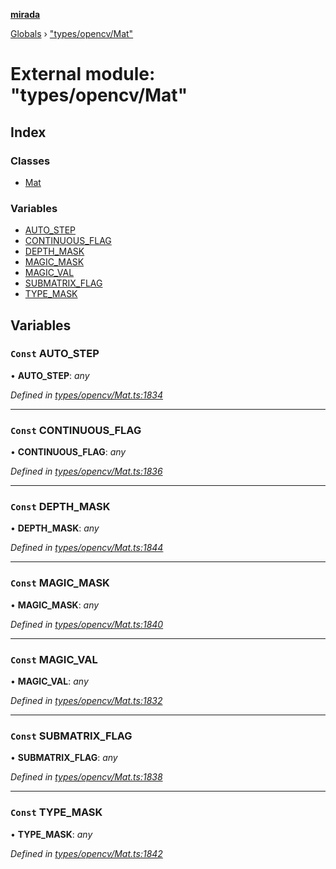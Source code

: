 **[mirada](../README.md)**

[Globals](../README.md) › ["types/opencv/Mat"](_types_opencv_mat_.md)

# External module: "types/opencv/Mat"

## Index

### Classes

* [Mat](../classes/_types_opencv_mat_.mat.md)

### Variables

* [AUTO_STEP](_types_opencv_mat_.md#const-auto_step)
* [CONTINUOUS_FLAG](_types_opencv_mat_.md#const-continuous_flag)
* [DEPTH_MASK](_types_opencv_mat_.md#const-depth_mask)
* [MAGIC_MASK](_types_opencv_mat_.md#const-magic_mask)
* [MAGIC_VAL](_types_opencv_mat_.md#const-magic_val)
* [SUBMATRIX_FLAG](_types_opencv_mat_.md#const-submatrix_flag)
* [TYPE_MASK](_types_opencv_mat_.md#const-type_mask)

## Variables

### `Const` AUTO_STEP

• **AUTO_STEP**: *any*

*Defined in [types/opencv/Mat.ts:1834](https://github.com/cancerberoSgx/mirada/blob/dd33d35/mirada/src/types/opencv/Mat.ts#L1834)*

___

### `Const` CONTINUOUS_FLAG

• **CONTINUOUS_FLAG**: *any*

*Defined in [types/opencv/Mat.ts:1836](https://github.com/cancerberoSgx/mirada/blob/dd33d35/mirada/src/types/opencv/Mat.ts#L1836)*

___

### `Const` DEPTH_MASK

• **DEPTH_MASK**: *any*

*Defined in [types/opencv/Mat.ts:1844](https://github.com/cancerberoSgx/mirada/blob/dd33d35/mirada/src/types/opencv/Mat.ts#L1844)*

___

### `Const` MAGIC_MASK

• **MAGIC_MASK**: *any*

*Defined in [types/opencv/Mat.ts:1840](https://github.com/cancerberoSgx/mirada/blob/dd33d35/mirada/src/types/opencv/Mat.ts#L1840)*

___

### `Const` MAGIC_VAL

• **MAGIC_VAL**: *any*

*Defined in [types/opencv/Mat.ts:1832](https://github.com/cancerberoSgx/mirada/blob/dd33d35/mirada/src/types/opencv/Mat.ts#L1832)*

___

### `Const` SUBMATRIX_FLAG

• **SUBMATRIX_FLAG**: *any*

*Defined in [types/opencv/Mat.ts:1838](https://github.com/cancerberoSgx/mirada/blob/dd33d35/mirada/src/types/opencv/Mat.ts#L1838)*

___

### `Const` TYPE_MASK

• **TYPE_MASK**: *any*

*Defined in [types/opencv/Mat.ts:1842](https://github.com/cancerberoSgx/mirada/blob/dd33d35/mirada/src/types/opencv/Mat.ts#L1842)*